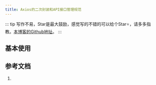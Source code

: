 ```yaml
---
title: Axios的二次封装和API接口管理规范
---
```

::: tip
写作不易，Star是最大鼓励，感觉写的不错的可以给个Star⭐，请多多指教。[本博客的Github地址](https://github.com/liujie2019/VuePress-Blog)。
:::
## 基本使用

## 参考文档
1.
